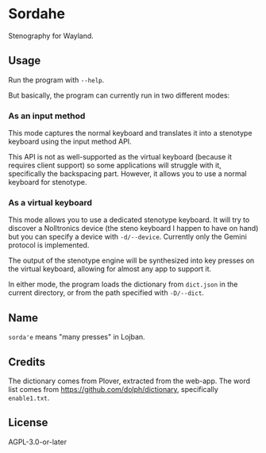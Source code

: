 # Sordahe

Stenography for Wayland.

## Usage

Run the program with `--help`.

But basically, the program can currently run in two different modes:

### As an input method

This mode captures the normal keyboard and translates it into a stenotype keyboard using the input method API.

This API is not as well-supported as the virtual keyboard (because it requires client support) so some applications will struggle with it, specifically the backspacing part. However, it allows you to use a normal keyboard for stenotype.

### As a virtual keyboard

This mode allows you to use a dedicated stenotype keyboard. It will try to discover a Nolltronics device (the steno keyboard I happen to have on hand) but you can specify a device with `-d/--device`. Currently only the Gemini protocol is implemented.

The output of the stenotype engine will be synthesized into key presses on the virtual keyboard, allowing for almost any app to support it.

In either mode, the program loads the dictionary from `dict.json` in the current directory, or from the path specified with `-D/--dict`.

## Name

`sorda'e` means "many presses" in Lojban.

## Credits

The dictionary comes from Plover, extracted from the web-app.
The word list comes from <https://github.com/dolph/dictionary>, specifically `enable1.txt`.

## License

AGPL-3.0-or-later
